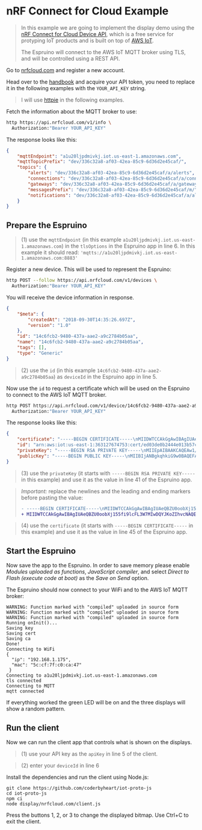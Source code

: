 # nRF Connect for Cloud Example

> In this example we are going to implement the display demo using the
> [nRF Connect for Cloud Device API](https://docs.api.nrfcloud.com/), 
> which is a free service for protyping IoT products and is built on top 
> of [AWS IoT](https://aws.amazon.com/iot/).
>
> The Espruino will connect to the AWS IoT MQTT broker using TLS, and 
> will be controlled using a REST API.

Go to [nrfcloud.com](https://nrfcloud.com/) and register a new account.

Head over to the [handbook](https://docs.api.nrfcloud.com/) and acquire 
your API token, you need to replace it in the following examples with
the `YOUR_API_KEY` string.

> I will use [httpie](https://github.com/jakubroztocil/httpie) in the 
> following examples.

Fetch the information about the MQTT broker to use:

```bash
http https://api.nrfcloud.com/v1/info \
  Authorization:"Bearer YOUR_API_KEY"
```

The response looks like this:

```json
{
    "mqttEndpoint": "a1u20ljpdmivkj.iot.us-east-1.amazonaws.com",
    "mqttTopicPrefix": "dev/336c32a8-af03-42ea-85c9-6d36d2e45caf/",
    "topics": {
        "alerts": "dev/336c32a8-af03-42ea-85c9-6d36d2e45caf/a/alerts",
        "connections": "dev/336c32a8-af03-42ea-85c9-6d36d2e45caf/a/connections",
        "gateways": "dev/336c32a8-af03-42ea-85c9-6d36d2e45caf/a/gateways",
        "messagesPrefix": "dev/336c32a8-af03-42ea-85c9-6d36d2e45caf/m/",
        "notifications": "dev/336c32a8-af03-42ea-85c9-6d36d2e45caf/a/alerts/notifications"
    }
}
```

## Prepare the Espruino

> (1) use the `mqttEndpoint` (in this example `a1u20ljpdmivkj.iot.us-east-1.amazonaws.com`) 
> in the `tlsOptions` in the Espruino app in line 6. In this example it
> should read: `'mqtts://a1u20ljpdmivkj.iot.us-east-1.amazonaws.com:8883'`

Register a new device. This will be used to represent the Espruino:

```bash
http POST --follow https://api.nrfcloud.com/v1/devices \
  Authorization:"Bearer YOUR_API_KEY"
```

You will receive the device information in response.

```json
{
    "$meta": {
        "createdAt": "2018-09-30T14:35:26.697Z",
        "version": "1.0"
    },
    "id": "14c6fcb2-9480-437a-aae2-a9c2784b05aa",
    "name": "14c6fcb2-9480-437a-aae2-a9c2784b05aa",
    "tags": [],
    "type": "Generic"
}
```

> (2) use the `id` (in this example `14c6fcb2-9480-437a-aae2-a9c2784b05aa`) 
> as `deviceId` in the Espruino app in line 5.

Now use the `id` to request a certificate which will be used on the 
Espruino to connect to the AWS IoT MQTT broker.

```bash
http POST https://api.nrfcloud.com/v1/device/14c6fcb2-9480-437a-aae2-a9c2784b05aa/certifcates \
  Authorization:"Bearer YOUR_API_KEY"
```

The response looks like this:

```json
{
    "certificate": "-----BEGIN CERTIFICATE-----\nMIIDWTCCAkGgAwIBAgIUAeQBZU0oobXj155fi9lcFL3W7MIwDQYJKoZIhvcNAQEL\n-----END CERTIFICATE-----\n",
    "id": "arn:aws:iot:us-east-1:363127674753:cert/ed03de0b2444e013b57c472efca90397c0001c647f6836cc342852dc71a0e3bc",
    "privateKey": "-----BEGIN RSA PRIVATE KEY-----\nMIIEpAIBAAKCAQEAw1/JGTfQUAB1ofzLsb9cITmTB4ave+2nQb3qMioeWF5VK982\n-----END RSA PRIVATE KEY-----\n",
    "publicKey": "-----BEGIN PUBLIC KEY-----\nMIIBIjANBgkqhkiG9w0BAQEFAAOCAQ8AMIIBCgKCAQEAw1/JGTfQUAB1ofzLsb9c\n-----END PUBLIC KEY-----\n"
}
```

> (3) use the `privateKey` (it starts with `-----BEGIN RSA PRIVATE KEY-----` in this example) 
> and use it as the value in line 41 of the Espruino app.

> *Important:* replace the newlines and the leading and ending markers before pasting the value:
> ```diff
> - -----BEGIN CERTIFICATE-----\nMIIDWTCCAkGgAwIBAgIUAeQBZU0oobXj155\nfi9lcFL3W7MIwDQYJKoZIhvcNAQEL\n-----END CERTIFICATE-----\n
> + MIIDWTCCAkGgAwIBAgIUAeQBZU0oobXj155fi9lcFL3W7MIwDQYJKoZIhvcNAQEL
> ```

> (4) use the `certificate` (it starts with `-----BEGIN CERTIFICATE-----` in this example) 
> and use it as the value in line 45 of the Espruino app. 

## Start the Espruino

Now save the app to the Espruino. In order to save memory please enable
*Modules uploaded as functions*, *JavaScript compiler*, and select
*Direct to Flash (execute code at boot)* as the *Save on Send* option.

The Espruino should now connect to your WiFi and to the AWS IoT MQTT
broker:

```
WARNING: Function marked with "compiled" uploaded in source form
WARNING: Function marked with "compiled" uploaded in source form
WARNING: Function marked with "compiled" uploaded in source form
Running onInit()...
Saving key
Saving cert
Saving ca
Done!
Connecting to WiFi
{
  "ip": "192.168.1.175",
  "mac": "5c:cf:7f:c0:ca:47"
 }
Connecting to a1u20ljpdmivkj.iot.us-east-1.amazonaws.com
tls connected
Connecting to MQTT
mqtt connected
```

If everything worked the green LED will be on and the three displays
will show a random pattern.

## Run the client

Now we can run the client app that controls what is shown on the displays.

> (1) use your API key as the `apiKey` in line 5 of the client. 

> (2) enter your `deviceId` in line 6 

Install the dependencies and run the client using Node.js:

    git clone https://github.com/coderbyheart/iot-proto-js
    cd iot-proto-js
    npm ci
    node display/nrfcloud.com/client.js

Press the buttons 1, 2, or 3 to change the displayed bitmap. Use Ctrl+C
to exit the client.

